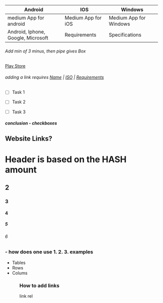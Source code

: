 Android | IOS | Windows
------ | ------ | ------
medium App for android | Medium App for iOS | Medium App for Windows
Android, Iphone, Google, Microsoft  | Requirements | Specifications
###### Add min of 3 minus, then pipe gives Box
[Play Store](https://play.google.com/store/games?device=windows&pli=1)
###### adding a link requires [Name](website) | [ISO](https://www.microsoft.com/en-us/software-download/windows10?msockid=3350ce7481e76f380c11db7380316e70) | [Requirements](https://www.microsoft.com/en-us/windows/windows-11-specifications?msockid=3350ce7481e76f380c11db7380316e70)

* [ ] Task 1
+ [ ] Task 2
- [ ] Task 3

##### conclusion - checkboxes

## Website Links?


# Header is based on the HASH amount
## 2
### 3
#### 4
##### 5
###### 6

### - how does one use 1.  2.  3. examples

<ul>
<li> Tables </li>
<li> Rows </li>
<li> Colums </li>
<ul/>

### How to add links
link rel 
